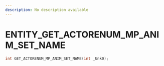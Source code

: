 ```yaml
---
description: No description available 
---
```


# ENTITY\_GET_ACTORENUM_MP_ANIM_SET_NAME

```cpp
int GET_ACTORENUM_MP_ANIM_SET_NAME(int _Unk0);
```